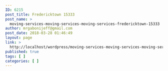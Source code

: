 ```yaml
---
ID: 6215
post_title: Fredericktown 15333
post_name: >
  moving-services-moving-services-moving-services-fredericktown-15333
author: mrgabonijeff@gmail.com
post_date: 2018-03-28 01:46:49
layout: page
link: >
  http://localhost/wordpress/moving-services-moving-services-moving-services-fredericktown-15333/
published: true
tags: [ ]
categories: [ ]
---
```

